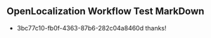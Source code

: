 ## OpenLocalization Workflow Test MarkDown
* 3bc77c10-fb0f-4363-87b6-282c04a8460d 
thanks!<!--HONumber=Mar16_HO3-->
